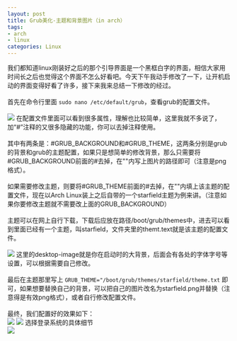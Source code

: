 ```yaml
---
layout: post
title: Grub美化-主题和背景图片（in arch）
tags:
- arch
- linux
categories: Linux
---
```

我们都知道linux刚装好之后的那个引导界面是一个黑框白字的界面，相信大家用时间长之后也觉得这个界面不怎么好看吧。今天下午我动手修改了一下，让开机启动的界面变得好看了许多，接下来我来总结一下修改的经过。<br/><br/>
首先在命令行里面 `sudo nano /etc/default/grub`，查看grub的配置文件。<br><br/>
![](https://raw.githubusercontent.com/zxc479773533/zxc479773533.github.io/master/_posts/images/Grub-background-01.png)
在配置文件里面可以看到很多属性，理解也比较简单，这里我就不多说了，加“#”注释的又很多隐藏的功能，你可以去掉注释使用。<br/><br/>
其中有两条是：#GRUB_BACKGROUND和#GRUB_THEME，这两条分别是grub的背景和grub的主题配置，如果只是想简单的修改背景，那么只需要将#GRUB_BACKGROUND前面的#去掉，在""内写上图片的路径即可（注意是png格式）。<br/><br/>
如果需要修改主题，则要将#GRUB_THEME前面的#去掉，在""内填上该主题的配置文件，现在以Arch Linux装上之后自带的一个starfield主题为例来讲。（注意如果你要修改主题就不需要改上面的GRUB_BACKGROUND）<br/><br/>
主题可以在网上自行下载，下载后应放在路径/boot/grub/themes中，进去可以看到里面已经有一个主题，叫starfield，文件夹里的themt.text就是该主题的配置文件。<br/><br/>
![](https://raw.githubusercontent.com/zxc479773533/zxc479773533.github.io/master/_posts/images/Grub-background-02.png)
这里的desktop-image就是你在启动时的大背景，后面会有各处的字体字号等设置，可以根据需要自己修改。<br/><br/>
最后在主题那里写上 `GRUB_THEME="/boot/grub/themes/starfield/theme.txt` 即可，如果想要替换自己的背景，可以把自己的图片改名为starfield.png并替换（注意得是有效png格式），或者自行修改配置文件。<br/><br/>
最终，我们配置好的效果如下：<br/>
![](https://raw.githubusercontent.com/zxc479773533/zxc479773533.github.io/master/_posts/images/Grub-background-03.png)
![](https://raw.githubusercontent.com/zxc479773533/zxc479773533.github.io/master/_posts/images/Grub-background-04.png)
选择登录系统的具体细节<br/>
![](https://raw.githubusercontent.com/zxc479773533/zxc479773533.github.io/master/_posts/images/Grub-background-05.png)